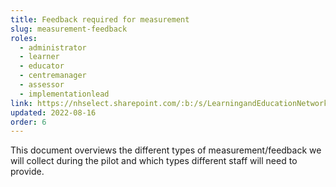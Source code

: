 ```yaml
---
title: Feedback required for measurement
slug: measurement-feedback
roles:
  - administrator
  - learner
  - educator
  - centremanager
  - assessor
  - implementationlead
link: https://nhselect.sharepoint.com/:b:/s/LearningandEducationNetworks/DSP/EfT9PGbNdulFo0tpa1vbmTkBxSEkRNYl70B8ycU2TkqV2g?e=d1lZFL
updated: 2022-08-16
order: 6
---
```

This document overviews the different types of measurement/feedback we will collect during the pilot and which types different staff will need to provide.​